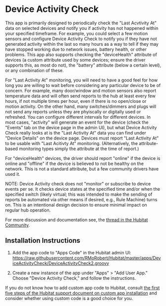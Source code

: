 # Device Activity Check

This app is primarily designed to periodically check the "Last Acvtivity At" data on selected devices and notify you if
activity has not happened within your specified timeframe. For example, you could select a few motion sensors
and configure Device Activity Check to notify you if they have not generated activity within the last
so many hours as a way to tell if they may have stopped working due to network issues, battery health,
or other problems. This app also supports checking the "deviceHealth" attribute of devices
(a custom attribute used by some devices; ensure the driver supports this, as most do not), the "battery" attribute
(below a certain level), or any combination of these.

For "Last Activity At" monitoring, you will need to have a good feel for how long you are willing to wait before
considering any particular device to be of concern. For example, many door/window and motion sensors also report temperature
data and will often send reports to the hub at least every few hours, if not multiple times per hour, even if there
is no open/close or motion activity. On the other hand, many switches/dimmers and plugs will not send any
reports unless they are phyiscally or digitally used or refreshed. You can configure different intervals for different devices.
In most cases, "activity" will generate an event for the device (check the "Events" tab on the device page in the admin UI),
but what Device Activity Check really looks at is the "Last Activity At" data you can find under "Device Details" on the
device page. Devices must report "Last Activity At" to be usable with "Last Acitivty At" monitoring. (Alternatively,
the attribute-based monitoring types simply the attribute at the time of report.)

For "deviceHealth" devices, the driver should report "online" if the device is online and "offline" if the device
is believed to not be healthy on the network. This is not a standard attribute, but a few community drivers have
used it.

NOTE: Device Activity check does not "monitor" or subscribe to device events per se. It checks device states at the specified
time and/or when the specified switch (likely virtual; this was intended to make the sending of reports be automated
via other means if desired, e.g., Rule Machine) turns on.
This is an intentional design decision to ensure minimal impact on regular hub operation.

For more discussion and documentation see,
the <a  href="https://community.hubitat.com/t/release-device-activity-check-get-notifications-for-inactive-devices/42176">thread
in the Hubitat Community</a>.

## Installation Instructions

1. Add the app code to "Apps Code" in the Hubitat admin UI:
https://raw.githubusercontent.com/RMoRobert/Hubitat/master/apps/DeviceActivityCheck/DeviceActivityCheck2.groovy

2. Create a new instance of the app under "Apps" > "Add User App." Choose "Device Activity Check," and follow the instructions.

If you do not know how to add custom app code to Hubitat, consult <a  href="https://docs2.hubitat.com/en/how-to/install-custom-apps">the
first five steps of the Hubitat support document on custom app installation</a> and consider whether using custom code
is a good choice for you.